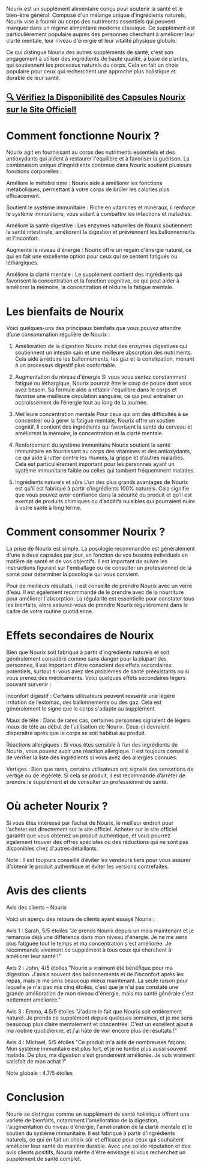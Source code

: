 Nourix est un supplément alimentaire conçu pour soutenir la santé et le bien-être général. Composé d'un mélange unique d'ingrédients naturels, Nourix vise à fournir au corps des nutriments essentiels qui peuvent manquer dans un régime alimentaire moderne classique. Ce supplément est particulièrement populaire auprès des personnes cherchant à améliorer leur clarté mentale, leur niveau d'énergie et leur vitalité physique globale.

Ce qui distingue Nourix des autres suppléments de santé, c'est son engagement à utiliser des ingrédients de haute qualité, à base de plantes, qui soutiennent les processus naturels du corps. Cela en fait un choix populaire pour ceux qui recherchent une approche plus holistique et durable de leur santé.

## [🔍 Vérifiez la Disponibilité des Capsules Nourix sur le Site Officiel!](https://atozsupplement.com/nourix-capsules/)

# Comment fonctionne Nourix ?

Nourix agit en fournissant au corps des nutriments essentiels et des antioxydants qui aident à restaurer l'équilibre et à favoriser la guérison. La combinaison unique d'ingrédients contenue dans Nourix soutient plusieurs fonctions corporelles :

Améliore le métabolisme : Nourix aide à améliorer les fonctions métaboliques, permettant à votre corps de brûler les calories plus efficacement.

Soutient le système immunitaire : Riche en vitamines et minéraux, il renforce le système immunitaire, vous aidant à combattre les infections et maladies.

Améliore la santé digestive : Les enzymes naturelles de Nourix soutiennent la santé intestinale, améliorent la digestion et préviennent les ballonnements et l'inconfort.

Augmente le niveau d'énergie : Nourix offre un regain d'énergie naturel, ce qui en fait une excellente option pour ceux qui se sentent fatigués ou léthargiques.

Améliore la clarté mentale : Le supplément contient des ingrédients qui favorisent la concentration et la fonction cognitive, ce qui peut aider à améliorer la mémoire, la concentration et réduire la fatigue mentale.

# Les bienfaits de Nourix

Voici quelques-uns des principaux bienfaits que vous pouvez attendre d’une consommation régulière de Nourix :

1. Amélioration de la digestion
Nourix inclut des enzymes digestives qui soutiennent un intestin sain et une meilleure absorption des nutriments. Cela aide à réduire les ballonnements, les gaz et la constipation, menant à un processus digestif plus confortable.

2. Augmentation du niveau d'énergie
Si vous vous sentez constamment fatigué ou léthargique, Nourix pourrait être le coup de pouce dont vous avez besoin. Sa formule aide à rétablir l'équilibre dans le corps et favorise une meilleure circulation sanguine, ce qui peut entraîner un accroissement de l’énergie tout au long de la journée.

3. Meilleure concentration mentale
Pour ceux qui ont des difficultés à se concentrer ou à gérer la fatigue mentale, Nourix offre un soutien cognitif. Il contient des ingrédients qui favorisent la santé du cerveau et améliorent la mémoire, la concentration et la clarté mentale.

4. Renforcement du système immunitaire
Nourix soutient la santé immunitaire en fournissant au corps des vitamines et des antioxydants, ce qui aide à lutter contre les rhumes, la grippe et d’autres maladies. Cela est particulièrement important pour les personnes ayant un système immunitaire faible ou celles qui tombent fréquemment malades.

5. Ingrédients naturels et sûrs
L’un des plus grands avantages de Nourix est qu'il est fabriqué à partir d’ingrédients 100% naturels. Cela signifie que vous pouvez avoir confiance dans la sécurité du produit et qu’il est exempt de produits chimiques ou d’additifs nuisibles qui pourraient nuire à votre santé à long terme.

# Comment consommer Nourix ?

La prise de Nourix est simple. La posologie recommandée est généralement d'une à deux capsules par jour, en fonction de vos besoins individuels en matière de santé et de vos objectifs. Il est important de suivre les instructions figurant sur l'emballage ou de consulter un professionnel de la santé pour déterminer la posologie qui vous convient.

Pour de meilleurs résultats, il est conseillé de prendre Nourix avec un verre d'eau. Il est également recommandé de le prendre avec de la nourriture pour améliorer l'absorption. La régularité est essentielle pour constater tous les bienfaits, alors assurez-vous de prendre Nourix régulièrement dans le cadre de votre routine quotidienne.

# Effets secondaires de Nourix

Bien que Nourix soit fabriqué à partir d’ingrédients naturels et soit généralement considéré comme sans danger pour la plupart des personnes, il est important d’être conscient des effets secondaires potentiels, surtout si vous avez des problèmes de santé préexistants ou si vous prenez des médicaments. Voici quelques effets secondaires légers pouvant survenir :

Inconfort digestif : Certains utilisateurs peuvent ressentir une légère irritation de l’estomac, des ballonnements ou des gaz. Cela est généralement le signe que le corps s'adapte au supplément.

Maux de tête : Dans de rares cas, certaines personnes signalent de légers maux de tête au début de l’utilisation de Nourix. Ceux-ci devraient disparaître après que le corps se soit habitué au produit.

Réactions allergiques : Si vous êtes sensible à l’un des ingrédients de Nourix, vous pouvez avoir une réaction allergique. Il est toujours conseillé de vérifier la liste des ingrédients si vous avez des allergies connues.

Vertiges : Bien que rares, certains utilisateurs ont signalé des sensations de vertige ou de légèreté. Si cela se produit, il est recommandé d’arrêter de prendre le supplément et de consulter un professionnel de santé.

# Où acheter Nourix ?

Si vous êtes intéressé par l’achat de Nourix, le meilleur endroit pour l’acheter est directement sur le site officiel. Acheter sur le site officiel garantit que vous obtenez un produit authentique, et vous pourrez également trouver des offres spéciales ou des réductions qui ne sont pas disponibles chez d'autres détaillants.

Note : Il est toujours conseillé d’éviter les vendeurs tiers pour vous assurer d’obtenir le produit authentique et éviter les versions contrefaites.

# Avis des clients

Avis des clients – Nourix

Voici un aperçu des retours de clients ayant essayé Nourix :

Avis 1 : Sarah, 5/5 étoiles
"Je prends Nourix depuis un mois maintenant et je remarque déjà une différence dans mon niveau d'énergie. Je ne me sens plus fatiguée tout le temps et ma concentration s'est améliorée. Je recommande vivement ce supplément à tous ceux qui cherchent à améliorer leur santé !"

Avis 2 : John, 4/5 étoiles
"Nourix a vraiment été bénéfique pour ma digestion. J'avais souvent des ballonnements et de l'inconfort après les repas, mais je me sens beaucoup mieux maintenant. La seule raison pour laquelle je n'ai pas mis cinq étoiles, c'est que je n'ai pas constaté une grande amélioration de mon niveau d'énergie, mais ma santé générale s'est nettement améliorée."

Avis 3 : Emma, 4.5/5 étoiles
"J'adore le fait que Nourix soit entièrement naturel. Je prends ce supplément depuis quelques semaines, et je me sens beaucoup plus claire mentalement et concentrée. C'est un excellent ajout à ma routine quotidienne, et j'ai hâte de voir encore plus de résultats !"

Avis 4 : Michael, 5/5 étoiles
"Ce produit m'a aidé de nombreuses façons. Mon système immunitaire est plus fort, et je ne tombe plus aussi souvent malade. De plus, ma digestion s'est grandement améliorée. Je suis vraiment satisfait de mon achat !"

Note globale : 4.7/5 étoiles

# Conclusion

Nourix se distingue comme un supplément de santé holistique offrant une variété de bienfaits, notamment l'amélioration de la digestion, l'augmentation du niveau d'énergie, l'amélioration de la clarté mentale et le soutien du système immunitaire. Il est fabriqué à partir d'ingrédients naturels, ce qui en fait un choix sûr et efficace pour ceux qui souhaitent améliorer leur santé de manière durable. Avec une solide réputation et des avis clients positifs, Nourix mérite d'être envisagé si vous recherchez un supplément de santé complet.
